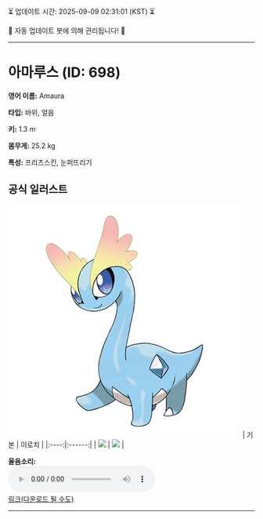 
⏳ 업데이트 시간: 2025-09-09 02:31:01 (KST) ⏳

🤖 자동 업데이트 봇에 의해 관리됩니다! 🤖

---

# 아마루스 (ID: 698)
**영어 이름:** Amaura

**타입:** 바위, 얼음

**키:** 1.3 m

**몸무게:** 25.2 kg

**특성:** 프리즈스킨, 눈퍼뜨리기

## 공식 일러스트
![](https://raw.githubusercontent.com/PokeAPI/sprites/master/sprites/pokemon/other/official-artwork/698.png)
| 기본 | 이로치 |
|:----:|:------:|
| <img src="http://play.pokemonshowdown.com/sprites/ani/amaura.gif" width="200"> | <img src="http://play.pokemonshowdown.com/sprites/ani-shiny/amaura.gif" width="200"> |

**울음소리:**<br><audio controls src="https://raw.githubusercontent.com/PokeAPI/cries/main/cries/pokemon/latest/698.ogg"></audio><br> [링크(다운로드 될 수도)](https://raw.githubusercontent.com/PokeAPI/cries/main/cries/pokemon/latest/698.ogg)


---
